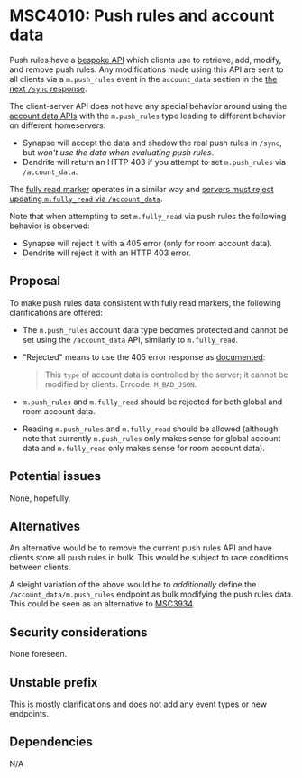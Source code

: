 # MSC4010: Push rules and account data

Push rules have a [bespoke API](https://spec.matrix.org/v1.6/client-server-api/#push-rules-api)
which clients use to retrieve, add, modify, and remove push rules. Any modifications
made using this API are sent to all clients via a `m.push_rules` event in the
`account_data` section in the
[the next `/sync` response](https://spec.matrix.org/v1.6/client-server-api/#push-rules-events).

The client-server API does not have any special behavior around using the
[account data APIs](https://spec.matrix.org/v1.6/client-server-api/#client-behaviour-17)
with the `m.push_rules` type leading to different behavior on different homeservers:

* Synapse will accept the data and shadow the real push rules in `/sync`, but
  *won't use the data when evaluating push rules*.
* Dendrite will return an HTTP 403 if you attempt to set `m.push_rules` via
  `/account_data`.

The [fully read marker](https://spec.matrix.org/v1.6/client-server-api/#fully-read-markers)
operates in a similar way and
[servers must reject updating `m.fully_read` via `/account_data`](https://spec.matrix.org/v1.6/client-server-api/#server-behaviour-10).

Note that when attempting to set `m.fully_read` via push rules the following
behavior is observed:

* Synapse will reject it with a 405 error (only for room account data).
* Dendrite will reject it with an HTTP 403 error.

## Proposal

To make push rules data consistent with fully read markers, the following
clarifications are offered:

* The `m.push_rules` account data type becomes protected and cannot be set using
  the `/account_data` API, similarly to `m.fully_read`.
* "Rejected" means to use the 405 error response as
  [documented](https://spec.matrix.org/v1.6/client-server-api/#put_matrixclientv3useruseridaccount_datatype):

  > This `type` of account data is controlled by the server; it cannot be modified
  > by clients. Errcode: `M_BAD_JSON`.
* `m.push_rules` and `m.fully_read` should be rejected for both global and room
  account data.
* Reading `m.push_rules` and `m.fully_read` should be allowed (although note that
  currently `m.push_rules` only makes sense for global account data and `m.fully_read`
  only makes sense for room account data).

## Potential issues

None, hopefully.

## Alternatives

An alternative would be to remove the current push rules API and have clients
store all push rules in bulk. This would be subject to race conditions between
clients.

A sleight variation of the above would be to *additionally* define the `/account_data/m.push_rules`
endpoint as bulk modifying the push rules data. This could be seen as an alternative
to [MSC3934](https://github.com/matrix-org/matrix-spec-proposals/pull/3934).

## Security considerations

None foreseen.

## Unstable prefix

This is mostly clarifications and does not add any event types or new endpoints.

## Dependencies

N/A
